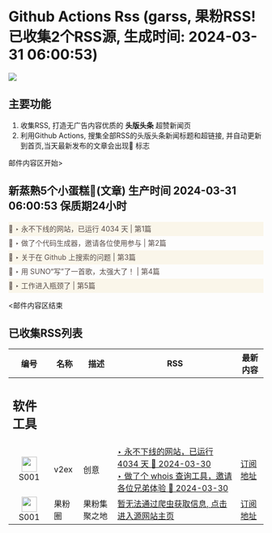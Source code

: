 # Github Actions Rss (garss, 果粉RSS! 已收集2个RSS源, 生成时间: 2024-03-31 06:00:53)

![](https://cdn.jsdelivr.net/gh/xinkeji/garss/_media/ga-rss.png)



## 主要功能
1. 收集RSS, 打造无广告内容优质的 **头版头条** 超赞新闻页
2. 利用Github Actions, 搜集全部RSS的头版头条新闻标题和超链接, 并自动更新到首页,当天最新发布的文章会出现🌈 标志

邮件内容区开始>
<h2>新蒸熟5个小蛋糕🍰(文章) 生产时间 2024-03-31 06:00:53 保质期24小时</h2>

<div style='line-height:3;background-color:#FAF6EA;' ><a href='https://www.v2ex.com/t/1028439#reply19' style="line-height:2;text-decoration:none;display:block;color:#584D49;">🌈 ‣ 永不下线的网站，已运行 4034 天 | 第1篇</a></div><div style='line-height:3;' ><a href='https://www.v2ex.com/t/1028437#reply6' style="line-height:2;text-decoration:none;display:block;color:#584D49;">🌈 ‣ 做了个代码生成器，邀请各位使用参与 | 第2篇</a></div><div style='line-height:3;background-color:#FAF6EA;' ><a href='https://www.v2ex.com/t/1028419#reply2' style="line-height:2;text-decoration:none;display:block;color:#584D49;">🌈 ‣ 关于在 Github 上搜索的问题 | 第3篇</a></div><div style='line-height:3;' ><a href='https://www.v2ex.com/t/1028411#reply2' style="line-height:2;text-decoration:none;display:block;color:#584D49;">🌈 ‣ 用 SUNO“写”了一首歌，太强大了！ | 第4篇</a></div><div style='line-height:3;background-color:#FAF6EA;' ><a href='https://www.v2ex.com/t/1028418#reply5' style="line-height:2;text-decoration:none;display:block;color:#584D49;">🌈 ‣ 工作进入瓶颈了 | 第5篇</a></div>

<邮件内容区结束

## 已收集RSS列表

| 编号 | 名称 | 描述 | RSS | 最新内容 |
| --- | --- | --- | --- | --- |
| <h2 id="软件工具">软件工具</h2> |  |   |  |  |
| <div id="S001" style="text-align: center;"><img src="https://cdn.jsdelivr.net/gh/zhaoolee/garss/_media/favicon/S001.png" width="30px" style="width:30px;height: auto;"/><br><span>S001</span></div> | v2ex | 创意 | [‣ 永不下线的网站，已运行 4034 天 🌈 2024-03-30](https://www.v2ex.com/t/1028439#reply19)<br/>[‣ 做了个 whois 查询工具，邀请各位兄弟体验 🌈 2024-03-30](https://www.v2ex.com/t/1028291#reply20) | [订阅地址](https://www.v2ex.com/feed/tab/creative.xml) |
| <div id="S001" style="text-align: center;"><img src="https://cdn.jsdelivr.net/gh/zhaoolee/garss/_media/favicon/S001.png" width="30px" style="width:30px;height: auto;"/><br><span>S001</span></div> | 果粉圈 | 果粉集聚之地 | [暂无法通过爬虫获取信息, 点击进入源网站主页](https://g0f.cn) | [订阅地址](https://g0f.cn/rss.xml) |




